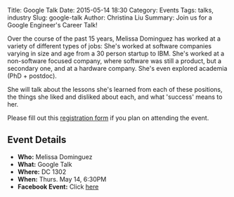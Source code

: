 Title: Google Talk
Date: 2015-05-14 18:30
Category: Events
Tags: talks, industry
Slug: google-talk
Author: Christina Liu 
Summary: Join us for a Google Engineer's Career Talk!

Over the course of the past 15 years, Melissa Dominguez has worked at a variety of different types of jobs:
She's worked at software companies varying in size and age from a 30 person startup to IBM. She's worked at a non-software focused company, where software was still a product, but a secondary one, and at a hardware company. She's even explored academia (PhD + postdoc). 

She will talk about the lessons she's learned from each of these positions, the things she liked and disliked about each, and what 'success' means to her.

Please fill out this [registration form](https://goo.gl/cwNVVJ) if you plan on attending the event.

## Event Details ##

+ **Who:** Melissa Dominguez
+ **What:** Google Talk
+ **Where:** DC 1302
+ **When:** Thurs. May 14, 6:30PM
+ **Facebook Event:** Click [here](https://www.facebook.com/events/876987702362597/)
